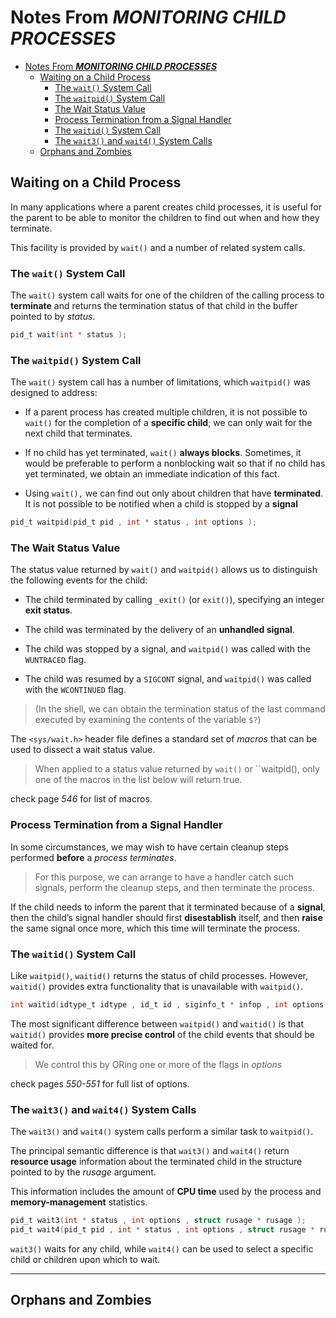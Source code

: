# Notes From ***MONITORING CHILD PROCESSES***

- [Notes From ***MONITORING CHILD PROCESSES***](#notes-from-monitoring-child-processes)
  - [Waiting on a Child Process](#waiting-on-a-child-process)
    - [The `wait()` System Call](#the-wait-system-call)
    - [The `waitpid()` System Call](#the-waitpid-system-call)
    - [The Wait Status Value](#the-wait-status-value)
    - [Process Termination from a Signal Handler](#process-termination-from-a-signal-handler)
    - [The `waitid()` System Call](#the-waitid-system-call)
    - [The `wait3()` and `wait4()` System Calls](#the-wait3-and-wait4-system-calls)
  - [Orphans and Zombies](#orphans-and-zombies)

## Waiting on a Child Process

In many applications where a parent creates child processes, it is useful for the parent to be able to monitor the children to find out when and how they terminate.

This facility is provided by `wait()` and a number of related system calls.

### The `wait()` System Call

The `wait()` system call waits for one of the children of the calling process to **terminate** and returns the termination status of that child in the buffer pointed to by *status*.

```c
pid_t wait(int * status );
```

### The `waitpid()` System Call

The `wait()` system call has a number of limitations, which `waitpid()` was designed to address:

- If a parent process has created multiple children, it is not possible to `wait()` for the completion of a **specific child**; we can only wait for the next child that terminates.

- If no child has yet terminated, `wait()` **always blocks**. Sometimes, it would be preferable to perform a nonblocking wait so that if no child has yet terminated, we obtain an immediate indication of this fact.

- Using `wait(),` we can find out only about children that have **terminated**. It is not possible to be notified when a child is stopped by a **signal**

```c
pid_t waitpid(pid_t pid , int * status , int options );
```

### The Wait Status Value

The status value returned by `wait()` and `waitpid()` allows us to distinguish the following events for the child:

- The child terminated by calling `_exit()` (or `exit()`), specifying an integer **exit status**.

- The child was terminated by the delivery of an **unhandled signal**.

- The child was stopped by a signal, and `waitpid()` was called with the `WUNTRACED` flag.

- The child was resumed by a `SIGCONT` signal, and `waitpid()` was called with the `WCONTINUED` flag.

> (In the shell, we can obtain the termination status of the last command executed by examining the contents of the variable `$?`)

The `<sys/wait.h>` header file defines a standard set of *macros* that can be used to dissect a wait status value.

> When applied to a status value returned by `wait()` or ``waitpid(), only one of the macros in the list below will return true.

check page *546* for list of macros.

### Process Termination from a Signal Handler

In some circumstances, we may wish to have certain cleanup steps performed **before** a *process terminates*.  
> For this purpose, we can arrange to have a handler catch such signals, perform the cleanup steps, and then terminate the process.

If the child needs to inform the parent that it terminated because of a **signal**, then the child’s signal handler should first **disestablish** itself, and then **raise** the same signal once more, which this time will terminate the process.

### The `waitid()` System Call

Like `waitpid()`, `waitid()` returns the status of child processes. However, `waitid()` provides extra functionality that is unavailable with `waitpid()`.

```c
int waitid(idtype_t idtype , id_t id , siginfo_t * infop , int options );
```

The most significant difference between `waitpid()` and `waitid()` is that `waitid()` provides **more precise control** of the child events that should be waited for.

> We control this by ORing one or more of the flags in *options*

check pages *550-551* for full list of options.

### The `wait3()` and `wait4()` System Calls

The `wait3()` and `wait4()` system calls perform a similar task to `waitpid()`.

The principal semantic difference is that `wait3()` and `wait4()` return **resource usage** information about the terminated child in the structure pointed to by the *rusage* argument.

This information includes the amount of **CPU time** used by the process and **memory-management** statistics.

```c
pid_t wait3(int * status , int options , struct rusage * rusage );
pid_t wait4(pid_t pid , int * status , int options , struct rusage * rusage );
```

`wait3()` waits for any child, while `wait4()` can be used to select a specific child or children upon which to wait.

---

## Orphans and Zombies
